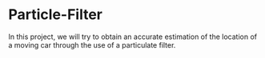 # Particle-Filter
In this project, we will try to obtain an accurate estimation of the location of a moving car through the use of a particulate filter.
